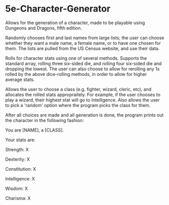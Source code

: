 # 5e-Character-Generator

Allows for the generation of a character, made to be playable using Dungeons and Dragons, fifth edition.

Randomly chooses first and last names from large lists; the user can choose whether they want a male name, a female name, or to have one chosen for them. The lists are pulled from the US Census website, and use their data.

Rolls for character stats using one of several methods. Supports the standard array, rolling three six-sided die, and rolling four six-sided die and dropping the lowest.
The user can also choose to allow for rerolling any 1s rolled by the above dice-rolling methods, in order to allow for higher average stats.

Allows the user to choose a class (e.g. fighter, wizard, cleric, etc), and allocates the rolled stats appropraitely. 
For example, if the user chooses to play a wizard, their highest stat will go to Intelligence.
Also allows the user to pick a 'random' option where the program picks the class for them.

After all choices are made and all generation is done, the program prints out the character in the following fashion: 

You are [NAME], a [CLASS].

Your stats are: 

Strength: X

Dexterity: X

Constitution: X

Intelligence: X

Wisdom: X

Charisma: X
